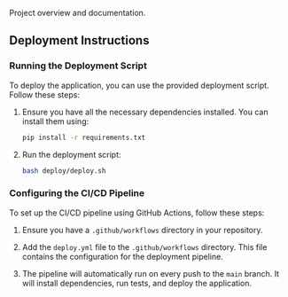 Project overview and documentation.

## Deployment Instructions

### Running the Deployment Script

To deploy the application, you can use the provided deployment script. Follow these steps:

1. Ensure you have all the necessary dependencies installed. You can install them using:
   ```bash
   pip install -r requirements.txt
   ```

2. Run the deployment script:
   ```bash
   bash deploy/deploy.sh
   ```

### Configuring the CI/CD Pipeline

To set up the CI/CD pipeline using GitHub Actions, follow these steps:

1. Ensure you have a `.github/workflows` directory in your repository.

2. Add the `deploy.yml` file to the `.github/workflows` directory. This file contains the configuration for the deployment pipeline.

3. The pipeline will automatically run on every push to the `main` branch. It will install dependencies, run tests, and deploy the application.
